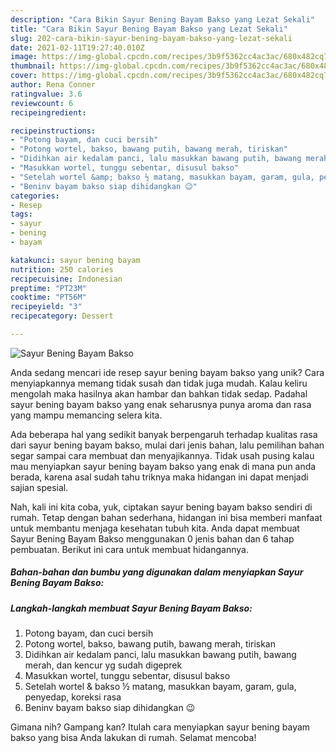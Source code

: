 ```yaml
---
description: "Cara Bikin Sayur Bening Bayam Bakso yang Lezat Sekali"
title: "Cara Bikin Sayur Bening Bayam Bakso yang Lezat Sekali"
slug: 202-cara-bikin-sayur-bening-bayam-bakso-yang-lezat-sekali
date: 2021-02-11T19:27:40.010Z
image: https://img-global.cpcdn.com/recipes/3b9f5362cc4ac3ac/680x482cq70/sayur-bening-bayam-bakso-foto-resep-utama.jpg
thumbnail: https://img-global.cpcdn.com/recipes/3b9f5362cc4ac3ac/680x482cq70/sayur-bening-bayam-bakso-foto-resep-utama.jpg
cover: https://img-global.cpcdn.com/recipes/3b9f5362cc4ac3ac/680x482cq70/sayur-bening-bayam-bakso-foto-resep-utama.jpg
author: Rena Conner
ratingvalue: 3.6
reviewcount: 6
recipeingredient:

recipeinstructions:
- "Potong bayam, dan cuci bersih"
- "Potong wortel, bakso, bawang putih, bawang merah, tiriskan"
- "Didihkan air kedalam panci, lalu masukkan bawang putih, bawang merah, dan kencur yg sudah digeprek"
- "Masukkan wortel, tunggu sebentar, disusul bakso"
- "Setelah wortel &amp; bakso ½ matang, masukkan bayam, garam, gula, penyedap, koreksi rasa"
- "Beninv bayam bakso siap dihidangkan 😉"
categories:
- Resep
tags:
- sayur
- bening
- bayam

katakunci: sayur bening bayam 
nutrition: 250 calories
recipecuisine: Indonesian
preptime: "PT23M"
cooktime: "PT56M"
recipeyield: "3"
recipecategory: Dessert

---
```



![Sayur Bening Bayam Bakso](https://img-global.cpcdn.com/recipes/3b9f5362cc4ac3ac/680x482cq70/sayur-bening-bayam-bakso-foto-resep-utama.jpg)

Anda sedang mencari ide resep sayur bening bayam bakso yang unik? Cara menyiapkannya memang tidak susah dan tidak juga mudah. Kalau keliru mengolah maka hasilnya akan hambar dan bahkan tidak sedap. Padahal sayur bening bayam bakso yang enak seharusnya punya aroma dan rasa yang mampu memancing selera kita.



Ada beberapa hal yang sedikit banyak berpengaruh terhadap kualitas rasa dari sayur bening bayam bakso, mulai dari jenis bahan, lalu pemilihan bahan segar sampai cara membuat dan menyajikannya. Tidak usah pusing kalau mau menyiapkan sayur bening bayam bakso yang enak di mana pun anda berada, karena asal sudah tahu triknya maka hidangan ini dapat menjadi sajian spesial.


Nah, kali ini kita coba, yuk, ciptakan sayur bening bayam bakso sendiri di rumah. Tetap dengan bahan sederhana, hidangan ini bisa memberi manfaat untuk membantu menjaga kesehatan tubuh kita. Anda dapat membuat Sayur Bening Bayam Bakso menggunakan 0 jenis bahan dan 6 tahap pembuatan. Berikut ini cara untuk membuat hidangannya.

<!--inarticleads1-->

##### Bahan-bahan dan bumbu yang digunakan dalam menyiapkan Sayur Bening Bayam Bakso:





<!--inarticleads2-->

##### Langkah-langkah membuat Sayur Bening Bayam Bakso:

1. Potong bayam, dan cuci bersih
1. Potong wortel, bakso, bawang putih, bawang merah, tiriskan
1. Didihkan air kedalam panci, lalu masukkan bawang putih, bawang merah, dan kencur yg sudah digeprek
1. Masukkan wortel, tunggu sebentar, disusul bakso
1. Setelah wortel &amp; bakso ½ matang, masukkan bayam, garam, gula, penyedap, koreksi rasa
1. Beninv bayam bakso siap dihidangkan 😉




Gimana nih? Gampang kan? Itulah cara menyiapkan sayur bening bayam bakso yang bisa Anda lakukan di rumah. Selamat mencoba!
